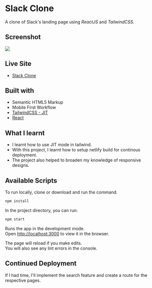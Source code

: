 # Slack Clone

A clone of Slack's landing page using _ReactJS_ and _TailwindCSS._

## Screenshot
![](https://source.unsplash.com/random)

## Live Site
- [Slack Clone](https://slckclone.netlify.app)

## Built with

- Semantic HTML5 Markup
- Mobile First Workflow
- [TailwindCSS - JIT](https://tailwindcss.com/docs/just-in-time-mode)
- [React](https://reactjs.org)


## What I learnt
- I learnt how to use JIT mode in tailwind.
- With this project, I learnt how to setup netlify build for continous deployment.
- The project also helped to broaden my knowledge of responsive designs.


## Available Scripts

To run locally, clone or download and run the command.
```sh
npm install
```

In the project directory, you can run:
```sh
npm start
```

Runs the app in the development mode.\
Open [http://localhost:3000](http://localhost:3000) to view it in the browser.

The page will reload if you make edits.\
You will also see any lint errors in the console.

## Continued Deployment

If I had time, I'll implement the search feature and create a route for the respective pages. 
